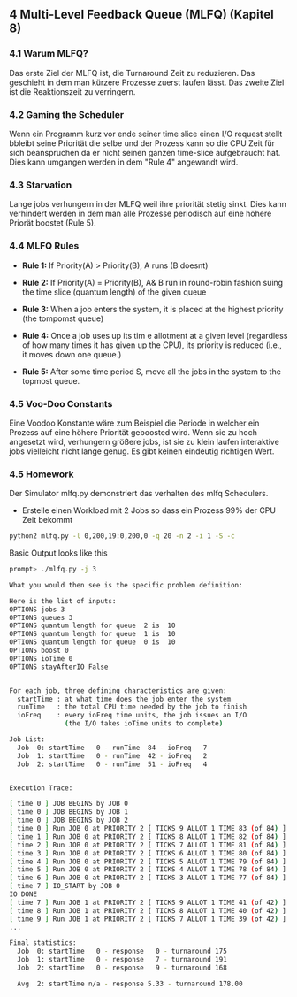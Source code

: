 ## 4 Multi-Level Feedback Queue (MLFQ) (Kapitel 8)

### 4.1 Warum MLFQ?

Das erste Ziel der MLFQ ist, die Turnaround Zeit zu reduzieren. Das geschieht in dem man kürzere Prozesse zuerst laufen lässt. Das zweite Ziel ist die Reaktionszeit zu verringern.

### 4.2 Gaming the Scheduler

Wenn ein Programm kurz vor ende seiner time slice einen I/O request stellt bbleibt seine Priorität die selbe und der Prozess kann so die CPU Zeit für sich beanspruchen da er nicht seinen ganzen time-slice aufgebraucht hat. Dies kann umgangen werden in dem "Rule 4" angewandt wird.

### 4.3 Starvation

Lange jobs verhungern in der MLFQ weil ihre priorität stetig sinkt. Dies kann verhindert werden in dem man alle Prozesse periodisch auf eine höhere Priorät boostet (Rule 5).

### 4.4 MLFQ Rules

* **Rule 1:** If Priority(A) > Priority(B), A runs (B doesnt)

* **Rule 2:** If Priority(A) = Priority(B), A& B run in round-robin fashion suing the time slice (quantum length) of the given queue

* **Rule 3:** When a job enters the system, it is placed at the highest priority (the tompomst queue)

* **Rule 4:** Once a job uses up its tim e allotment at a given level (regardless of how many times it has given up the CPU), its priority is reduced (i.e., it moves down one queue.)

* **Rule 5:** After some time period S, move all the jobs in the system to the topmost queue.

### 4.5 Voo-Doo Constants

Eine Voodoo Konstante wäre zum Beispiel die Periode in welcher ein Prozess auf eine höhere Priorität geboosted wird. Wenn sie zu hoch angesetzt wird, verhungern größere jobs, ist sie zu klein laufen interaktive jobs vielleicht nicht lange genug. Es gibt keinen eindeutig richtigen Wert.

### 4.5 Homework

Der Simulator mlfq.py demonstriert das verhalten des mlfq Schedulers.


* Erstelle einen Workload mit 2 Jobs so dass ein Prozess 99% der CPU Zeit bekommt

```bash
python2 mlfq.py -l 0,200,19:0,200,0 -q 20 -n 2 -i 1 -S -c
```

Basic Output looks like this

```bash
prompt> ./mlfq.py -j 3

What you would then see is the specific problem definition:

Here is the list of inputs:
OPTIONS jobs 3
OPTIONS queues 3
OPTIONS quantum length for queue  2 is  10
OPTIONS quantum length for queue  1 is  10
OPTIONS quantum length for queue  0 is  10
OPTIONS boost 0
OPTIONS ioTime 0
OPTIONS stayAfterIO False


For each job, three defining characteristics are given:
  startTime : at what time does the job enter the system
  runTime   : the total CPU time needed by the job to finish
  ioFreq    : every ioFreq time units, the job issues an I/O
              (the I/O takes ioTime units to complete)

Job List:
  Job  0: startTime   0 - runTime  84 - ioFreq   7
  Job  1: startTime   0 - runTime  42 - ioFreq   2
  Job  2: startTime   0 - runTime  51 - ioFreq   4


Execution Trace:

[ time 0 ] JOB BEGINS by JOB 0
[ time 0 ] JOB BEGINS by JOB 1
[ time 0 ] JOB BEGINS by JOB 2
[ time 0 ] Run JOB 0 at PRIORITY 2 [ TICKS 9 ALLOT 1 TIME 83 (of 84) ]
[ time 1 ] Run JOB 0 at PRIORITY 2 [ TICKS 8 ALLOT 1 TIME 82 (of 84) ]
[ time 2 ] Run JOB 0 at PRIORITY 2 [ TICKS 7 ALLOT 1 TIME 81 (of 84) ]
[ time 3 ] Run JOB 0 at PRIORITY 2 [ TICKS 6 ALLOT 1 TIME 80 (of 84) ]
[ time 4 ] Run JOB 0 at PRIORITY 2 [ TICKS 5 ALLOT 1 TIME 79 (of 84) ]
[ time 5 ] Run JOB 0 at PRIORITY 2 [ TICKS 4 ALLOT 1 TIME 78 (of 84) ]
[ time 6 ] Run JOB 0 at PRIORITY 2 [ TICKS 3 ALLOT 1 TIME 77 (of 84) ]
[ time 7 ] IO_START by JOB 0
IO DONE
[ time 7 ] Run JOB 1 at PRIORITY 2 [ TICKS 9 ALLOT 1 TIME 41 (of 42) ]
[ time 8 ] Run JOB 1 at PRIORITY 2 [ TICKS 8 ALLOT 1 TIME 40 (of 42) ]
[ time 9 ] Run JOB 1 at PRIORITY 2 [ TICKS 7 ALLOT 1 TIME 39 (of 42) ]
...

Final statistics:
  Job  0: startTime   0 - response   0 - turnaround 175
  Job  1: startTime   0 - response   7 - turnaround 191
  Job  2: startTime   0 - response   9 - turnaround 168

  Avg  2: startTime n/a - response 5.33 - turnaround 178.00

  ```


